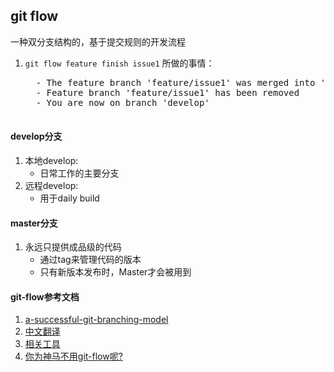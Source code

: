 ## git flow

一种双分支结构的，基于提交规则的开发流程

1. `git flow feature finish issue1` 所做的事情：
     <pre>
     - The feature branch 'feature/issue1' was merged into 'develop'
     - Feature branch 'feature/issue1' has been removed
     - You are now on branch 'develop'
     </pre> 

#### develop分支 ####

1. 本地develop:
     * 日常工作的主要分支
1. 远程develop:
     * 用于daily build

#### master分支 ####

1. 永远只提供成品级的代码
     * 通过tag来管理代码的版本
     * 只有新版本发布时，Master才会被用到



#### git-flow参考文档 ####

1. [a-successful-git-branching-model](http://nvie.com/posts/a-successful-git-branching-model/)
1. [中文翻译](http://www.juvenxu.com/2010/11/28/a-successful-git-branching-model/ "中文翻译")
1. [相关工具](https://github.com/nvie/gitflow/)
1. [你为神马不用git-flow呢?](http://www.jeffkit.info/2010/12/860/)